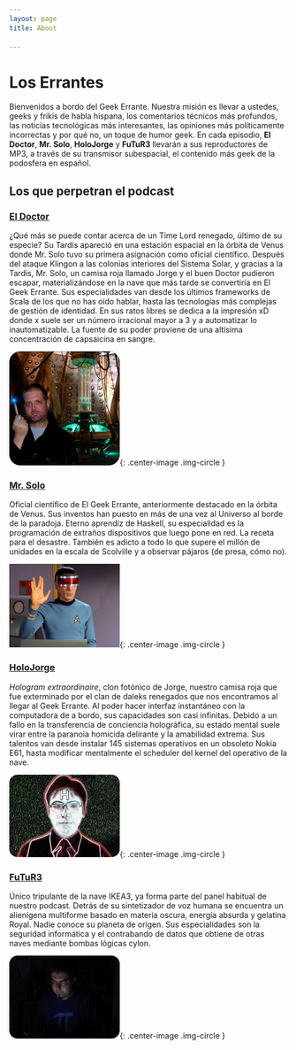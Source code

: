 ```yaml
---
layout: page
title: About

---
```


# Los Errantes
Bienvenidos a bordo del Geek Errante. Nuestra misión es llevar a ustedes, geeks y frikis de habla hispana, los comentarios técnicos más profundos, las noticias tecnológicas más interesantes, las opiniones más políticamente incorrectas y por qué no, un toque de humor geek. En cada episodio, **El Doctor**, **Mr. Solo**, **HoloJorge** y **FuTuR3** llevarán a sus reproductores de MP3, a través de su transmisor subespacial, el contenido más geek de la podosfera en español.

## Los que perpetran el podcast

### [El Doctor](https://twitter.com/thedoc)
¿Qué más se puede contar acerca de un Time Lord renegado, último de su especie? Su Tardis apareció en una estación espacial en la órbita de Venus donde Mr. Solo tuvo su primera asignación como oficial científico. Después del ataque Klingon a las colonias interiores del Sistema Solar, y gracias a la Tardis, Mr. Solo, un camisa roja llamado Jorge y el buen Doctor pudieron escapar, materializándose en la nave que más tarde se convertiría en El Geek Errante. Sus especialidades van desde los últimos frameworks de Scala de los que no has oído hablar, hasta las tecnologías más complejas de gestión de identidad. En sus ratos libres se dedica a la impresión xD donde x suele ser un número irracional mayor a 3 y a automatizar lo inautomatizable. La fuente de su poder proviene de una altísima concentración de capsaicina en sangre.

![The Doctor](/images/thedoctor.jpg){: .center-image .img-circle }

### [Mr. Solo](https://twitter.com/mr_solo)
Oficial científico de El Geek Errante, anteriormente destacado en la órbita de Venus. Sus inventos han puesto en más de una vez al Universo al borde de la paradoja. Eterno aprendiz de Haskell, su especialidad es la programación de extraños dispositivos que luego pone en red. La receta para el desastre. También es adicto a todo lo que supere el millón de unidades en la escala de Scolville y a observar pájaros (de presa, cómo no).

![mrSolo](/images/mrsolo.jpg){: .center-image .img-circle }

### [HoloJorge](https://twitter.com/holojorge)
*Hologram extraordinaire*, clon fotónico de Jorge, nuestro camisa roja que fue exterminado por el clan de daleks renegados que nos encontramos al llegar al Geek Errante. Al poder hacer interfaz instantáneo con la computadora de a bordo, sus capacidades son casi infinitas. Debido a un fallo en la transferencia de conciencia holográfica, su estado mental suele virar entre la paranoia homicida delirante y la amabilidad extrema. Sus talentos van desde instalar 145 sistemas operativos en un obsoleto Nokia E61, hasta modificar mentalmente el scheduler del kernel del operativo de la nave.


![HoloJorge](/images/holojorge.jpg){: .center-image .img-circle }

### [FuTuR3](https://twitter.com/futur3)
Único tripulante de la nave IKEA3, ya forma parte del panel habitual de nuestro podcast. Detrás de su sintetizador de voz humana se encuentra un alienígena multiforme basado en materia oscura, energía absurda y gelatina Royal. Nadie conoce su planeta de orígen. Sus especialidades son la seguridad informática y el contrabando de datos que obtiene de otras naves mediante bombas lógicas cylon.

![futur3](/images/futur3.jpg){: .center-image .img-circle }


